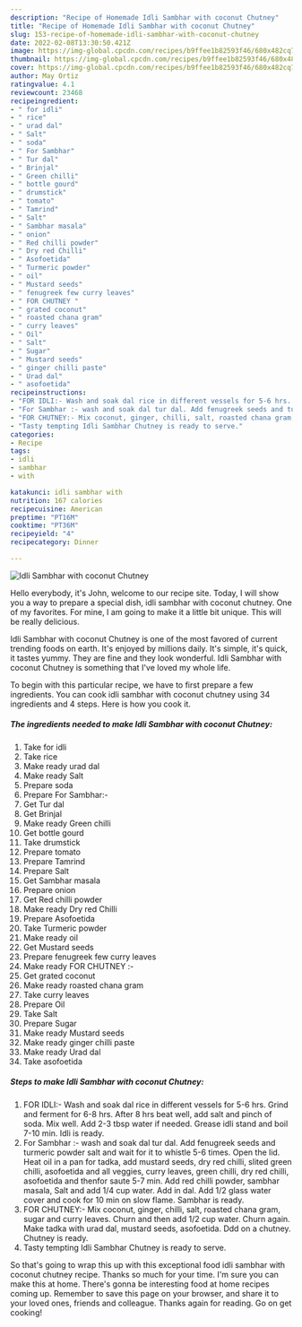 ```yaml
---
description: "Recipe of Homemade Idli Sambhar with coconut Chutney"
title: "Recipe of Homemade Idli Sambhar with coconut Chutney"
slug: 153-recipe-of-homemade-idli-sambhar-with-coconut-chutney
date: 2022-02-08T13:30:50.421Z
image: https://img-global.cpcdn.com/recipes/b9ffee1b82593f46/680x482cq70/idli-sambhar-with-coconut-chutney-recipe-main-photo.jpg
thumbnail: https://img-global.cpcdn.com/recipes/b9ffee1b82593f46/680x482cq70/idli-sambhar-with-coconut-chutney-recipe-main-photo.jpg
cover: https://img-global.cpcdn.com/recipes/b9ffee1b82593f46/680x482cq70/idli-sambhar-with-coconut-chutney-recipe-main-photo.jpg
author: May Ortiz
ratingvalue: 4.1
reviewcount: 23468
recipeingredient:
- " for idli"
- " rice"
- " urad dal"
- " Salt"
- " soda"
- " For Sambhar"
- " Tur dal"
- " Brinjal"
- " Green chilli"
- " bottle gourd"
- " drumstick"
- " tomato"
- " Tamrind"
- " Salt"
- " Sambhar masala"
- " onion"
- " Red chilli powder"
- " Dry red Chilli"
- " Asofoetida"
- " Turmeric powder"
- " oil"
- " Mustard seeds"
- " fenugreek few curry leaves"
- " FOR CHUTNEY "
- " grated coconut"
- " roasted chana gram"
- " curry leaves"
- " Oil"
- " Salt"
- " Sugar"
- " Mustard seeds"
- " ginger chilli paste"
- " Urad dal"
- " asofoetida"
recipeinstructions:
- "FOR IDLI:- Wash and soak dal rice in different vessels for 5-6 hrs. Grind and ferment for 6-8 hrs. After 8 hrs beat well, add salt and pinch of soda. Mix well. Add 2-3 tbsp water if needed. Grease idli stand and boil 7-10 min. Idli is ready."
- "For Sambhar :- wash and soak dal tur dal. Add fenugreek seeds and turmeric powder salt and wait for it to whistle 5-6 times. Open the lid. Heat oil in a pan for tadka, add mustard seeds, dry red chilli, slited green chilli, asofoetida and all veggies, curry leaves, green chilli, dry red chilli, asofoetida and thenfor saute 5-7 min. Add red chilli powder, sambhar masala, Salt and add 1/4 cup water. Add in dal. Add 1/2 glass water cover and cook for 10 min on slow flame. Sambhar is ready."
- "FOR CHUTNEY:- Mix coconut, ginger, chilli, salt, roasted chana gram, sugar and curry leaves. Churn and then add 1/2 cup water. Churn again. Make tadka with urad dal, mustard seeds, asofoetida. Ddd on a chutney. Chutney is ready."
- "Tasty tempting Idli Sambhar Chutney is ready to serve."
categories:
- Recipe
tags:
- idli
- sambhar
- with

katakunci: idli sambhar with 
nutrition: 167 calories
recipecuisine: American
preptime: "PT16M"
cooktime: "PT36M"
recipeyield: "4"
recipecategory: Dinner

---
```



![Idli Sambhar with coconut Chutney](https://img-global.cpcdn.com/recipes/b9ffee1b82593f46/680x482cq70/idli-sambhar-with-coconut-chutney-recipe-main-photo.jpg)

Hello everybody, it's John, welcome to our recipe site. Today, I will show you a way to prepare a special dish, idli sambhar with coconut chutney. One of my favorites. For mine, I am going to make it a little bit unique. This will be really delicious.



Idli Sambhar with coconut Chutney is one of the most favored of current trending foods on earth. It's enjoyed by millions daily. It's simple, it's quick, it tastes yummy. They are fine and they look wonderful. Idli Sambhar with coconut Chutney is something that I've loved my whole life.


To begin with this particular recipe, we have to first prepare a few ingredients. You can cook idli sambhar with coconut chutney using 34 ingredients and 4 steps. Here is how you cook it.

<!--inarticleads1-->

##### The ingredients needed to make Idli Sambhar with coconut Chutney:

1. Take  for idli
1. Take  rice
1. Make ready  urad dal
1. Make ready  Salt
1. Prepare  soda
1. Prepare  For Sambhar:-
1. Get  Tur dal
1. Get  Brinjal
1. Make ready  Green chilli
1. Get  bottle gourd
1. Take  drumstick
1. Prepare  tomato
1. Prepare  Tamrind
1. Prepare  Salt
1. Get  Sambhar masala
1. Prepare  onion
1. Get  Red chilli powder
1. Make ready  Dry red Chilli
1. Prepare  Asofoetida
1. Take  Turmeric powder
1. Make ready  oil
1. Get  Mustard seeds
1. Prepare  fenugreek few curry leaves
1. Make ready  FOR CHUTNEY :-
1. Get  grated coconut
1. Make ready  roasted chana gram
1. Take  curry leaves
1. Prepare  Oil
1. Take  Salt
1. Prepare  Sugar
1. Make ready  Mustard seeds
1. Make ready  ginger chilli paste
1. Make ready  Urad dal
1. Take  asofoetida




<!--inarticleads2-->

##### Steps to make Idli Sambhar with coconut Chutney:

1. FOR IDLI:- Wash and soak dal rice in different vessels for 5-6 hrs. Grind and ferment for 6-8 hrs. After 8 hrs beat well, add salt and pinch of soda. Mix well. Add 2-3 tbsp water if needed. Grease idli stand and boil 7-10 min. Idli is ready.
1. For Sambhar :- wash and soak dal tur dal. Add fenugreek seeds and turmeric powder salt and wait for it to whistle 5-6 times. Open the lid. Heat oil in a pan for tadka, add mustard seeds, dry red chilli, slited green chilli, asofoetida and all veggies, curry leaves, green chilli, dry red chilli, asofoetida and thenfor saute 5-7 min. Add red chilli powder, sambhar masala, Salt and add 1/4 cup water. Add in dal. Add 1/2 glass water cover and cook for 10 min on slow flame. Sambhar is ready.
1. FOR CHUTNEY:- Mix coconut, ginger, chilli, salt, roasted chana gram, sugar and curry leaves. Churn and then add 1/2 cup water. Churn again. Make tadka with urad dal, mustard seeds, asofoetida. Ddd on a chutney. Chutney is ready.
1. Tasty tempting Idli Sambhar Chutney is ready to serve.




So that's going to wrap this up with this exceptional food idli sambhar with coconut chutney recipe. Thanks so much for your time. I'm sure you can make this at home. There's gonna be interesting food at home recipes coming up. Remember to save this page on your browser, and share it to your loved ones, friends and colleague. Thanks again for reading. Go on get cooking!
